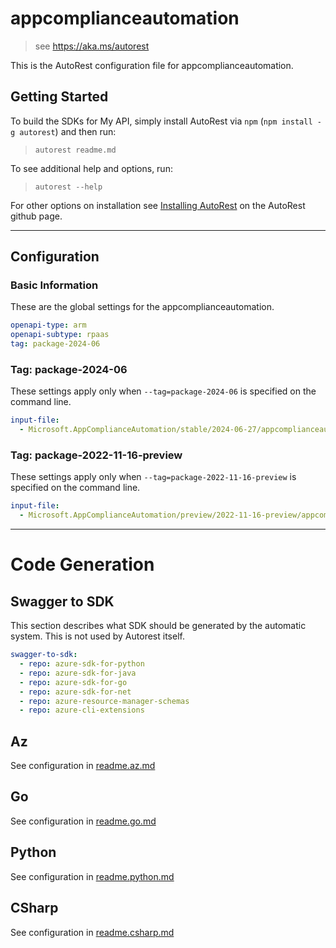# appcomplianceautomation

> see https://aka.ms/autorest

This is the AutoRest configuration file for appcomplianceautomation.

## Getting Started

To build the SDKs for My API, simply install AutoRest via `npm` (`npm install -g autorest`) and then run:

> `autorest readme.md`

To see additional help and options, run:

> `autorest --help`

For other options on installation see [Installing AutoRest](https://aka.ms/autorest/install) on the AutoRest github page.

---

## Configuration

### Basic Information

These are the global settings for the appcomplianceautomation.

``` yaml
openapi-type: arm
openapi-subtype: rpaas
tag: package-2024-06
```


### Tag: package-2024-06

These settings apply only when `--tag=package-2024-06` is specified on the command line.

```yaml $(tag) == 'package-2024-06'
input-file:
  - Microsoft.AppComplianceAutomation/stable/2024-06-27/appcomplianceautomation.json
```
### Tag: package-2022-11-16-preview

These settings apply only when `--tag=package-2022-11-16-preview` is specified on the command line.

``` yaml $(tag) == 'package-2022-11-16-preview'
input-file:
  - Microsoft.AppComplianceAutomation/preview/2022-11-16-preview/appcomplianceautomation.json
```

---

# Code Generation

## Swagger to SDK

This section describes what SDK should be generated by the automatic system.
This is not used by Autorest itself.

``` yaml $(swagger-to-sdk)
swagger-to-sdk:
  - repo: azure-sdk-for-python
  - repo: azure-sdk-for-java
  - repo: azure-sdk-for-go
  - repo: azure-sdk-for-net
  - repo: azure-resource-manager-schemas
  - repo: azure-cli-extensions
```

## Az

See configuration in [readme.az.md](./readme.az.md)

## Go

See configuration in [readme.go.md](./readme.go.md)

## Python

See configuration in [readme.python.md](./readme.python.md)

## CSharp

See configuration in [readme.csharp.md](./readme.csharp.md)
